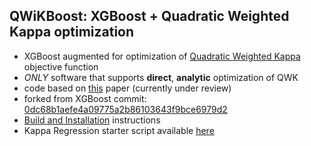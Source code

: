 QWiKBoost: XGBoost + Quadratic Weighted Kappa optimization
--------
* XGBoost augmented for optimization of [Quadratic Weighted Kappa](https://www.kaggle.com/c/asap-aes/details/evaluation) objective function
* *ONLY* software that supports **direct**, **analytic** optimization of QWK
* code based on [this](https://www.dropbox.com/s/oj85rcradm6m56b/kappa.pdf) paper (currently under review)
* forked from XGBoost commit: [0dc68b1aefe4a09775a2b86103643f9bce6979d2](https://github.com/dmlc/xgboost/tree/0dc68b1aefe4a09775a2b86103643f9bce6979d2)
* [Build and Installation](https://github.com/dmlc/xgboost/blob/0dc68b1aefe4a09775a2b86103643f9bce6979d2/doc/build.md) instructions
* Kappa Regression starter script available [here](demo/kappa-regression)